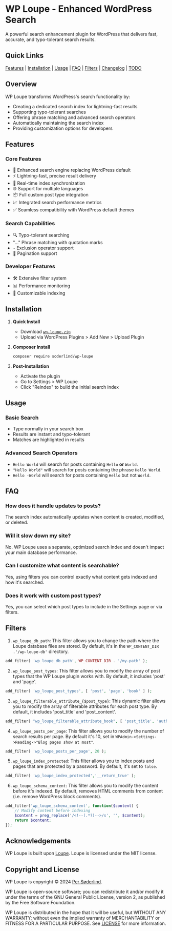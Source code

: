 # WP Loupe - Enhanced WordPress Search

A powerful search enhancement plugin for WordPress that delivers fast, accurate, and typo-tolerant search results.

## Quick Links

[Features](#features) | [Installation](#installation) | [Usage](#usage) | [FAQ](#faq) | [Filters](#filters) | [Changelog](CHANGELOG.md) | [TODO](TODO.md)

## Overview

WP Loupe transforms WordPress's search functionality by:

- Creating a dedicated search index for lightning-fast results
- Supporting typo-tolerant searches
- Offering phrase matching and advanced search operators
- Automatically maintaining the search index
- Providing customization options for developers

## Features

### Core Features

- 🚀 Enhanced search engine replacing WordPress default
- ⚡ Lightning-fast, precise result delivery
- 🔄 Real-time index synchronization
- 🌐 Support for multiple languages
- 📦 Full custom post type integration
- 📈 Integrated search performance metrics
- ✅ Seamless compatibility with WordPress default themes

### Search Capabilities

- 🔍 Typo-tolerant searching
- "..." Phrase matching with quotation marks
- `-` Exclusion operator support
- 📖 Pagination support

### Developer Features

- 🛠️ Extensive filter system
- 📊 Performance monitoring
- 🔧 Customizable indexing

## Installation

1. **Quick Install**

   - Download [`wp-loupe.zip`](https://github.com/soderlind/wp-loupe/releases/latest/download/wp-loupe.zip)
   - Upload via WordPress Plugins > Add New > Upload Plugin

2. **Composer Install**

   ```bash
   composer require soderlind/wp-loupe
   ```

3. **Post-Installation**
   - Activate the plugin
   - Go to Settings > WP Loupe
   - Click "Reindex" to build the initial search index

## Usage

### Basic Search

- Type normally in your search box
- Results are instant and typo-tolerant
- Matches are highlighted in results

### Advanced Search Operators

- `Hello World` will search for posts containing `Hello` **or** `World`.
- `"Hello World"` will search for posts containing the phrase `Hello World`.
- `Hello -World` will search for posts containing `Hello` but not `World`.

## FAQ

### How does it handle updates to posts?

The search index automatically updates when content is created, modified, or deleted.

### Will it slow down my site?

No. WP Loupe uses a separate, optimized search index and doesn't impact your main database performance.

### Can I customize what content is searchable?

Yes, using filters you can control exactly what content gets indexed and how it's searched.

### Does it work with custom post types?

Yes, you can select which post types to include in the Settings page or via filters.

## Filters

1. `wp_loupe_db_path`: This filter allows you to change the path where the Loupe database files are stored. By default, it's in the `WP_CONTENT_DIR .'/wp-loupe-db'` directory.

```php
add_filter( 'wp_loupe_db_path', WP_CONTENT_DIR . '/my-path' );
```

2. `wp_loupe_post_types`: This filter allows you to modify the array of post types that the WP Loupe plugin works with. By default, it includes 'post' and 'page'.

```php
add_filter( 'wp_loupe_post_types', [ 'post', 'page', 'book' ] );
```

3. `wp_loupe_filterable_attribute_{$post_type}`: This dynamic filter allows you to modify the array of filterable attributes for each post type. By default, it includes 'post_title' and 'post_content'.

```php
add_filter( "wp_loupe_filterable_attribute_book", [ 'post_title', 'author', 'isbn' ] );
```

4. `wp_loupe_posts_per_page`: This filter allows you to modify the number of search results per page. By default it's 10, set in `WPAdmin->Settings->Reading->"Blog pages show at most"`.

```php
add_filter( 'wp_loupe_posts_per_page', 20 );
```

5. `wp_loupe_index_protected`: This filter allows you to index posts and pages that are protected by a password. By default, it's set to `false`.

```php
add_filter( 'wp_loupe_index_protected','__return_true' );
```

6. `wp_loupe_schema_content`: This filter allows you to modify the content before it's indexed. By default, removes HTML comments from content (i.e. remove WordPress block comments).

```php
add_filter('wp_loupe_schema_content', function($content) {
	// Modify content before indexing
	$content = preg_replace('/<!--(.*?)-->/s', '', $content);
	return $content;
});
```

## Acknowledgements

WP Loupe is built upon [Loupe](https://github.com/loupe-php/loupe/). Loupe is licensed under the MIT license.

## Copyright and License

WP Loupe is copyright © 2024 [Per Søderlind](http://github.com/soderlind).

WP Loupe is open-source software; you can redistribute it and/or modify it under the terms of the GNU General Public License, version 2, as published by the Free Software Foundation.

WP Loupe is distributed in the hope that it will be useful, but WITHOUT ANY WARRANTY; without even the implied warranty of MERCHANTABILITY or FITNESS FOR A PARTICULAR PURPOSE. See [LICENSE](LICENSE) for more information.
